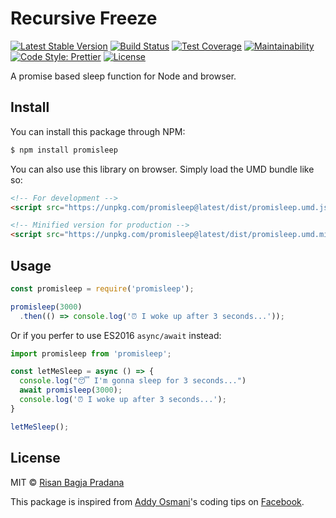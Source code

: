 # Recursive Freeze

[![Latest Stable Version](https://img.shields.io/npm/v/promisleep.svg)](https://www.npmjs.com/package/promisleep)
[![Build Status](https://travis-ci.org/risan/promisleep.svg?branch=master)](https://travis-ci.org/risan/promisleep)
[![Test Coverage](https://api.codeclimate.com/v1/badges/d454a7caf74e1cc59ec6/test_coverage)](https://codeclimate.com/github/risan/promisleep/test_coverage)
[![Maintainability](https://api.codeclimate.com/v1/badges/d454a7caf74e1cc59ec6/maintainability)](https://codeclimate.com/github/risan/promisleep/maintainability)
[![Code Style: Prettier](https://img.shields.io/badge/code_style-prettier-ff69b4.svg)](https://github.com/risan/promisleep)
[![License](https://img.shields.io/npm/l/promisleep.svg)](https://www.npmjs.com/package/promisleep)

A promise based sleep function for Node and browser.

## Install

You can install this package through NPM:

```bash
$ npm install promisleep
```

You can also use this library on browser. Simply load the UMD bundle like so:

```html
<!-- For development -->
<script src="https://unpkg.com/promisleep@latest/dist/promisleep.umd.js"></script>

<!-- Minified version for production -->
<script src="https://unpkg.com/promisleep@latest/dist/promisleep.umd.min.js"></script>
```

## Usage

```js
const promisleep = require('promisleep');

promisleep(3000)
  .then(() => console.log('⏰ I woke up after 3 seconds...'));
```

Or if you perfer to use ES2016 `async/await` instead:

```js
import promisleep from 'promisleep';

const letMeSleep = async () => {
  console.log("😴 I'm gonna sleep for 3 seconds...")
  await promisleep(3000);
  console.log('⏰ I woke up after 3 seconds...');
}

letMeSleep();
```

## License

MIT © [Risan Bagja Pradana](https://risan.io)

This package is inspired from [Addy Osmani](https://www.facebook.com/addyosmaniofficial)'s coding tips on [Facebook](https://www.facebook.com/addyosmaniofficial/photos/a.10151435123819601.1073741825.129712729600/10155386406924601/?type=3&theater).
